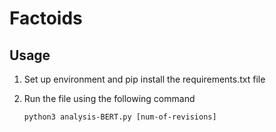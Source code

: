 # Factoids

  

## Usage

1. Set up environment and pip install the requirements.txt file

2. Run the file using the following command

	`python3 analysis-BERT.py [num-of-revisions]`